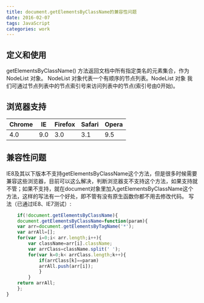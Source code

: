 ```yaml
---
title: document.getElementsByClassName的兼容性问题
date: 2016-02-07
tags: JavaScript
categories: work
---
```

## 定义和使用

getElementsByClassName() 方法返回文档中所有指定类名的元素集合，作为 NodeList 对象。
NodeList 对象代表一个有顺序的节点列表。NodeList 对象 我们可通过节点列表中的节点索引号来访问列表中的节点(索引号由0开始)。
<!--more-->
## 浏览器支持

| Chrome       | IE    | Firefox    |   Safari      |   Opera       |
|--------------|-------|------------|---------------|---------------|
| 4.0          | 9.0   |    3.0     |       3.1     |      9.5      |

## 兼容性问题

IE8及其以下版本不支持getElementsByClassName这个方法，但是很多时候需要兼容这些浏览器，目前可以这么解决，判断浏览器支不支持这个方法，如果支持就不管；如果不支持，就在document对象里加入getElementsByClassName这个方法，这样的写法有一个好处，即不管有没有原生函数你都不用去修改代码。
写法（已通过IE8、IE7测试）:

```js
    if(!document.getElementsByClassName){
    document.getElementsByClassName=function(param){
    var arr=document.getElementsByTagName('*');
    var arrAll=[];
    for(var i=0;i< arr.length;i++){
        var className=arr[i].className;
        var arrClass=className.split(' ');		
        for(var k=0;k< arrClass.length;k++){	
            if(arrClass[k]==param)		
            arrAll.push(arr[i]);
            }
        }
    return arrAll;
    };
}
```